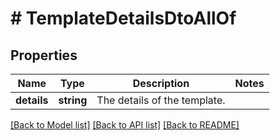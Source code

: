 # # TemplateDetailsDtoAllOf

## Properties

Name | Type | Description | Notes
------------ | ------------- | ------------- | -------------
**details** | **string** | The details of the template. |

[[Back to Model list]](../../README.md#models) [[Back to API list]](../../README.md#endpoints) [[Back to README]](../../README.md)
